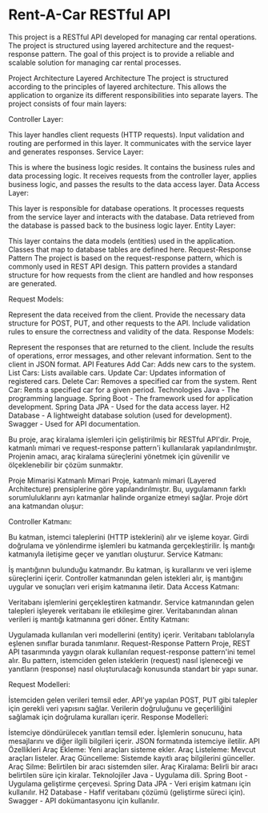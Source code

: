 # Rent-A-Car RESTful API
This project is a RESTful API developed for managing car rental operations. The project is structured using layered architecture and the request-response pattern. The goal of this project is to provide a reliable and scalable solution for managing car rental processes.

Project Architecture
Layered Architecture
The project is structured according to the principles of layered architecture. This allows the application to organize its different responsibilities into separate layers. The project consists of four main layers:

Controller Layer:

This layer handles client requests (HTTP requests).
Input validation and routing are performed in this layer.
It communicates with the service layer and generates responses.
Service Layer:

This is where the business logic resides. It contains the business rules and data processing logic.
It receives requests from the controller layer, applies business logic, and passes the results to the data access layer.
Data Access Layer:

This layer is responsible for database operations.
It processes requests from the service layer and interacts with the database.
Data retrieved from the database is passed back to the business logic layer.
Entity Layer:

This layer contains the data models (entities) used in the application.
Classes that map to database tables are defined here.
Request-Response Pattern
The project is based on the request-response pattern, which is commonly used in REST API design. This pattern provides a standard structure for how requests from the client are handled and how responses are generated.

Request Models:

Represent the data received from the client.
Provide the necessary data structure for POST, PUT, and other requests to the API.
Include validation rules to ensure the correctness and validity of the data.
Response Models:

Represent the responses that are returned to the client.
Include the results of operations, error messages, and other relevant information.
Sent to the client in JSON format.
API Features
Add Car: Adds new cars to the system.
List Cars: Lists available cars.
Update Car: Updates information of registered cars.
Delete Car: Removes a specified car from the system.
Rent Car: Rents a specified car for a given period.
Technologies
Java - The programming language.
Spring Boot - The framework used for application development.
Spring Data JPA - Used for the data access layer.
H2 Database - A lightweight database solution (used for development).
Swagger - Used for API documentation.





Bu proje, araç kiralama işlemleri için geliştirilmiş bir RESTful API'dir. Proje, katmanlı mimari ve request-response pattern'i kullanılarak yapılandırılmıştır. Projenin amacı, araç kiralama süreçlerini yönetmek için güvenilir ve ölçeklenebilir bir çözüm sunmaktır.

Proje Mimarisi
Katmanlı Mimari
Proje, katmanlı mimari (Layered Architecture) prensiplerine göre yapılandırılmıştır. Bu, uygulamanın farklı sorumluluklarını ayrı katmanlar halinde organize etmeyi sağlar. Proje dört ana katmandan oluşur:

Controller Katmanı:

Bu katman, istemci taleplerini (HTTP isteklerini) alır ve işleme koyar.
Girdi doğrulama ve yönlendirme işlemleri bu katmanda gerçekleştirilir.
İş mantığı katmanıyla iletişime geçer ve yanıtları oluşturur.
Service Katmanı:

İş mantığının bulunduğu katmandır. Bu katman, iş kurallarını ve veri işleme süreçlerini içerir.
Controller katmanından gelen istekleri alır, iş mantığını uygular ve sonuçları veri erişim katmanına iletir.
Data Access Katmanı:

Veritabanı işlemlerini gerçekleştiren katmandır.
Service katmanından gelen talepleri işleyerek veritabanı ile etkileşime girer.
Veritabanından alınan verileri iş mantığı katmanına geri döner.
Entity Katmanı:

Uygulamada kullanılan veri modellerini (entity) içerir.
Veritabanı tablolarıyla eşlenen sınıflar burada tanımlanır.
Request-Response Pattern
Proje, REST API tasarımında yaygın olarak kullanılan request-response pattern'ini temel alır. Bu pattern, istemciden gelen isteklerin (request) nasıl işleneceği ve yanıtların (response) nasıl oluşturulacağı konusunda standart bir yapı sunar.

Request Modelleri:

İstemciden gelen verileri temsil eder.
API'ye yapılan POST, PUT gibi talepler için gerekli veri yapısını sağlar.
Verilerin doğruluğunu ve geçerliliğini sağlamak için doğrulama kuralları içerir.
Response Modelleri:

İstemciye döndürülecek yanıtları temsil eder.
İşlemlerin sonucunu, hata mesajlarını ve diğer ilgili bilgileri içerir.
JSON formatında istemciye iletilir.
API Özellikleri
Araç Ekleme: Yeni araçları sisteme ekler.
Araç Listeleme: Mevcut araçları listeler.
Araç Güncelleme: Sistemde kayıtlı araç bilgilerini günceller.
Araç Silme: Belirtilen bir aracı sistemden siler.
Araç Kiralama: Belirli bir aracı belirtilen süre için kiralar.
Teknolojiler
Java - Uygulama dili.
Spring Boot - Uygulama geliştirme çerçevesi.
Spring Data JPA - Veri erişim katmanı için kullanılır.
H2 Database - Hafif veritabanı çözümü (geliştirme süreci için).
Swagger - API dokümantasyonu için kullanılır.
